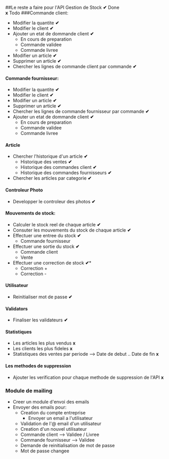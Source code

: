##Le reste a faire pour l'API Gestion de Stock
**️✔** Done  
**x** Todo
###Commande client: 
* Modifier la quantite **️✔**
* Modifier le client **️✔**
* Ajouter un etat de dommande client **️✔**
    * En cours de preparation
    * Commande validee
    * Commande livree
* Modifier un article **️✔**
* Supprimer un article  **️✔**
* Chercher les lignes de commande client par commande **️✔**

#### Commande fournisseur:
* Modifier la quantite **️✔**
* Modifier le client **️✔**
* Modifier un article **️✔**
* Supprimer un article **️✔**
* Chercher les lignes de commande fournisseur par commande **️✔**
* Ajouter un etat de dommande client **️✔**
    * En cours de preparation
    * Commande validee
    * Commande livree

#### Article
* Chercher l'historique d'un article **️✔**
    * Historique des ventes **️✔**
    * Historique des commandes client **️✔**
    * Historique des commandes fournisseurs **️✔**
* Chercher les articles par categorie **️✔**
  
#### Controleur Photo
* Developper le controleur des photos **️✔**

#### Mouvements de stock:
* Calculer le stock reel de chaque article **️✔**
* Consuter les mouvements du stock de chaque article **️✔**
* Effectuer une entree du stock **️✔**
  * Commande fournisseur
* Effectuer une sortie du stock **️✔**
  * Commande client
  * Vente
* Effectuer une correction de stock **️✔***
    * Correction +
    * Correction -
    
#### Utilisateur
* Reinitialiser mot de passe **️✔**

#### Validators
* Finaliser les validateurs **️✔**

#### Statistiques
* Les articles les plus vendus **x**
* Les clients les plus fideles **x**
* Statistiques des ventes par periode --> Date de debut .. Date de fin **x**

#### Les methodes de suppression
* Ajouter les verification pour chaque methode de suppression de l'API **x**

### Module de mailing
* Creer un module d'envoi des emails
* Envoyer des emails pour:
    * Creation du compte entreprise
        * Envoyer un email a l'utilisateur
    * Validation de l'@ email d'un utilisateur 
    * Creation d'un nouvel utilisateur
    * Commande client --> Validee / Livree
    * Commande fournisseur --> Validee
    * Demande de reinitialisation de mot de passe
    * Mot de passe changee
